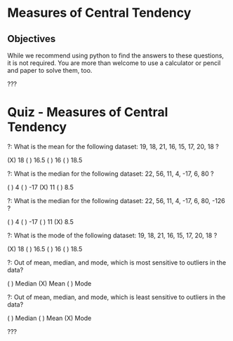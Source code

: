 # Measures of Central Tendency

## Objectives

While we recommend using python to find the answers to these questions, it is not required. You are more than welcome to use a calculator or pencil and paper to solve them, too.

???

# Quiz - Measures of Central Tendency

?: What is the mean for the following dataset: 19, 18, 21, 16, 15, 17, 20, 18 ?

(X) 18
( ) 16.5
( ) 16
( ) 18.5

?: What is the median for the following dataset: 22, 56, 11, 4, -17, 6, 80 ?

( ) 4
( ) -17
(X) 11
( ) 8.5

?: What is the median for the following dataset: 22, 56, 11, 4, -17, 6, 80, -126 ?

( ) 4
( ) -17
( ) 11
(X) 8.5

?: What is the mode of the following dataset: 19, 18, 21, 16, 15, 17, 20, 18 ?

(X) 18
( ) 16.5
( ) 16
( ) 18.5

?: Out of mean, median, and mode, which is most sensitive to outliers in the data?

( ) Median
(X) Mean
( ) Mode

?: Out of mean, median, and mode, which is least sensitive to outliers in the data?

( ) Median
( ) Mean
(X) Mode

???
